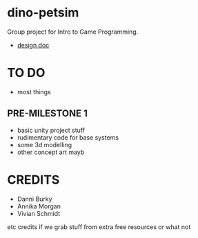 # dino-petsim
Group project for Intro to Game Programming.

- [design doc](https://docs.google.com/document/d/1NhjCYQfalhs6Qe_z14kJj6aaPk16Yt3sWY9PJt31kSg/)
# TO DO
- most things
## PRE-MILESTONE 1
- basic unity project stuff
- rudimentary code for base systems
- some 3d modelling
- other concept art mayb


# CREDITS
- Danni Burky
- Annika Morgan
- Vivian Schmidt

etc credits if we grab stuff from extra free resources or what not
